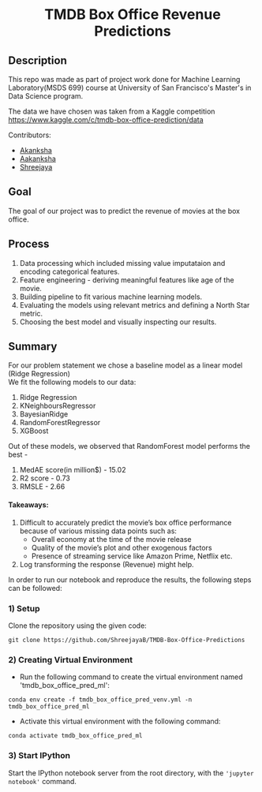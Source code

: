 <center><h1>TMDB Box Office Revenue Predictions</h1></center>



Description
----

This repo was made as part of project work done for Machine Learning Laboratory(MSDS 699) course at University of San Francisco's Master's in Data Science program. 

The data we have chosen was taken from a Kaggle competition https://www.kaggle.com/c/tmdb-box-office-prediction/data

Contributors:

- [Akanksha](https://github.com/akanksha1304)
- [Aakanksha](https://github.com/aakanksha-ns)
- [Shreejaya](https://github.com/ShreejayaB)


Goal
----
The goal of our project was to predict the revenue of movies at the box office.


Process
----

1. Data processing which included missing value imputataion and encoding categorical features.
2. Feature engineering - deriving meaningful features like age of the movie.
3. Building pipeline to fit various machine learning models.
4. Evaluating the models using relevant metrics and defining a North Star metric.
5. Choosing the best model and visually inspecting our results. 


Summary 
----
For our problem statement we chose a baseline model as a linear model (Ridge Regression)<br>
We fit the following models to our data:<br>
1. Ridge Regression
2. KNeighboursRegressor
3. BayesianRidge
4. RandomForestRegressor
5. XGBoost

Out of these models, we observed that RandomForest model performs the best - <br>
1. MedAE score(in million$) - 15.02<br>
2. R2 score - 0.73<br>
3. RMSLE - 2.66<br>

#### Takeaways:
1. Difficult to accurately predict the movie’s box office performance because of various missing data points such as:<br>
	* Overall economy at the time of the movie release<br>
	* Quality of the movie’s plot and other exogenous factors<br>
	* Presence of streaming service like Amazon Prime, Netflix etc.<br>
2. Log transforming the response (Revenue) might help.


In order to run our notebook and reproduce the results, the following steps can be followed:

### 1) Setup
Clone the repository using the given code:
```
git clone https://github.com/ShreejayaB/TMDB-Box-Office-Predictions
```
### 2) Creating Virtual Environment
* Run the following command to create the virtual environment named 'tmdb_box_office_pred_ml':
```
conda env create -f tmdb_box_office_pred_venv.yml -n tmdb_box_office_pred_ml
```
* Activate this virtual environment with the following command:
```
conda activate tmdb_box_office_pred_ml
```

### 3) Start IPython
Start the IPython notebook server from the root directory, with the ```'jupyter notebook'``` command.